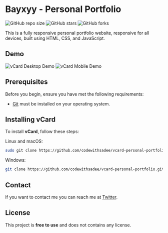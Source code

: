 # Bayxyy - Personal Portfolio

![GitHub repo size](https://img.shields.io/github/repo-size/bayxyy/bayxyy.github.io)
![GitHub stars](https://img.shields.io/github/stars/bayxyy/bayxyy.github.io?style=social)
![GitHub forks](https://img.shields.io/github/forks/bayxyy/bayxyy.github.io?style=social)

This is a fully responsive personal portfolio website, responsive for all devices, built using HTML, CSS, and JavaScript.

## Demo

![vCard Desktop Demo](/assets/mobile.png "Desktop Demo")
![vCard Mobile Demo](./website-demo-image/mobile.png "Mobile Demo")

## Prerequisites

Before you begin, ensure you have met the following requirements:

* [Git](https://git-scm.com/downloads "Download Git") must be installed on your operating system.

## Installing vCard

To install **vCard**, follow these steps:

Linux and macOS:

```bash
sudo git clone https://github.com/codewithsadee/vcard-personal-portfolio.git
```

Windows:

```bash
git clone https://github.com/codewithsadee/vcard-personal-portfolio.git
```

## Contact

If you want to contact me you can reach me at [Twitter](https://www.twitter.com/codewithsadee).

## License

This project is **free to use** and does not contains any license.

